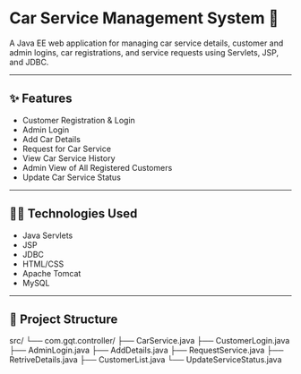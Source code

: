 # Car Service Management System 🚗

A Java EE web application for managing car service details, customer and admin logins, car registrations, and service requests using Servlets, JSP, and JDBC.

---

## ✨ Features

- Customer Registration & Login
- Admin Login
- Add Car Details
- Request for Car Service
- View Car Service History
- Admin View of All Registered Customers
- Update Car Service Status

---

## 🧑‍💻 Technologies Used

- Java Servlets
- JSP
- JDBC
- HTML/CSS
- Apache Tomcat
- MySQL

---

## 📁 Project Structure

src/ └── com.gqt.controller/ ├── CarService.java ├── CustomerLogin.java ├── AdminLogin.java ├── AddDetails.java ├── RequestService.java ├── RetriveDetails.java ├── CustomerList.java └── UpdateServiceStatus.java
